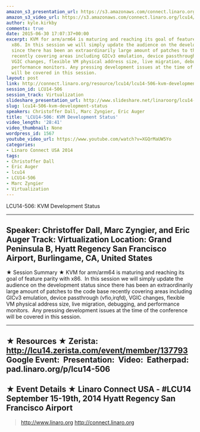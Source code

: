 ```yaml
---
amazon_s3_presentation_url: https://s3.amazonaws.com/connect.linaro.org/hkg15/Videos/09-19-Friday/LCU14-506.pdf
amazon_s3_video_url: https://s3.amazonaws.com/connect.linaro.org/lcu14/videos/09-19-Friday/LCU14-506-+KVM+Development+Status.mp4
author: kyle.kirkby
comments: true
date: 2015-06-30 17:07:37+00:00
excerpt: KVM for arm/arm64 is maturing and reaching its goal of feature parity with
  x86. In this session we will simply update the audience on the development status
  since there has been an extraordinarily large amount of patches to the code base
  recently covering areas including GICv3 emulation, device passthrough (vfio,irqfd),
  VGIC changes, flexible VM physical address size, live migration, debugging, and
  performance monitors. Any pressing development issues at the time of the conference
  will be covered in this session.
layout: post
link: http://connect.linaro.org/resource/lcu14/lcu14-506-kvm-development-status/
session_id: LCU14-506
session_track: Virtualization
slideshare_presentation_url: http://www.slideshare.net/linaroorg/lcu14-506-kvm-development-status
slug: lcu14-506-kvm-development-status
speakers: Christoffer Dall, Marc Zyngier, Eric Auger
title: 'LCU14-506: KVM Development Status'
video_length: '28:41'
video_thumbnail: None
wordpress_id: 1567
youtube_video_url: https://www.youtube.com/watch?v=XGQrMaUW5Yo
categories:
- Linaro Connect USA 2014
tags:
- Christoffer Dall
- Eric Auger
- lcu14
- LCU14-506
- Marc Zyngier
- Virtualization
---
```


LCU14-506: KVM Development Status

---------------------------------------------------

Speaker: Christoffer Dall, Marc Zyngier, and Eric Auger
Track: Virtualization
Location: Grand Peninsula B, Hyatt Regency San Francisco Airport, Burlingame, CA, United States
---------------------------------------------------

★ Session Summary ★
KVM for arm/arm64 is maturing and reaching its goal of feature parity with x86.  In this session we will simply update the audience on the development status since there has been an extraordinarily large amount of patches to the code base recently covering areas including GICv3 emulation, device passthrough (vfio,irqfd), VGIC changes, flexible VM physical address size, live migration, debugging, and performance monitors.  Any pressing development issues at the time of the conference will be covered in this session.

---------------------------------------------------

★ Resources ★
Zerista: http://lcu14.zerista.com/event/member/137793
Google Event: 
Presentation: 
Video: 
Eatherpad: pad.linaro.org/p/lcu14-506
---------------------------------------------------

★ Event Details ★
Linaro Connect USA - #LCU14
September 15-19th, 2014
Hyatt Regency San Francisco Airport
---------------------------------------------------

> http://www.linaro.org
> http://connect.linaro.org
